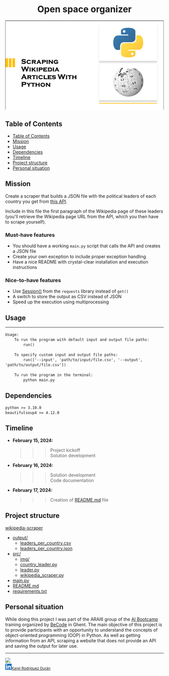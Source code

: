 <h1 align="center"> Open space organizer </h1>

<p align="center">
    <img src="src/img/wiki_scraping_python.png" alt="openspace.png">
</p>

## Table of Contents
- [Table of Contents](#table-of-contents)
- [Mission](#mission)
- [Usage](#usage)
- [Dependencies](#dependencies)
- [Timeline](#timeline)
- [Project structure](#project-structure)
- [Personal situation](#personal-situation)


## Mission

Create a scraper that builds a JSON file with the political leaders of each country you get from [this API](https://country-leaders.onrender.com/docs).

Include in this file the first paragraph of the Wikipedia page of these leaders (you'll retrieve the Wikipedia page URL from the API, which you then have to scrape yourself).

### Must-have features
- You should have a working `main.py` script that calls the API and creates a JSON file
- Create your own exception to include proper exception handling
- Have a nice README with crystal-clear installation and execution instructions

### Nice-to-have features
- Use [Session()](https://requests.readthedocs.io/en/latest/user/advanced/) from the `requests` library instead of `get()`
- A switch to store the output as CSV instead of JSON
- Speed up the execution using multiprocessing
 

## Usage
***
    Usage:
        To run the program with default input and output file paths:
            run()

        To specify custom input and output file paths:
            run(['--input', 'path/to/input/file.csv', '--output', 'path/to/output/file.csv'])

        Tu run the program in the terminal:
            python main.py 
 
    
## Dependencies
    python >= 3.10.0
    beautifulsoup4 >= 4.12.0

## Timeline
- **February 15, 2024:** 
  >>> Project kickoff<br>
  >>> Solution development<br>

- **February 16, 2024:**
  >>> Solution development<br>
  >>> Code documentation<br>              
- **February 17, 2024:** 
  >>> Creation of [README.md](README.md) file


## Project structure

[wikipedia-scraper](.)
  * [output/](output)
    * [leaders_per_country.csv](output/leaders_per_country.csv)
    * [leaders_per_country.json](output/leaders_per_country.json)
  * [src/](src)
    * [img/](src/img)
    * [country_leader.py](src/country_leader.py)
    * [leader.py](src/leader.py)
    * [wikipedia_scraper.py](src/wikipedia_scraper.py)
  * [main.py](main.py)
  * [README.md](README.md)
  * [requirements.txt](requirements.txt)


## Personal situation
While doing this project I was part of the ARAI6 group of the <a href="https://becode.org/all-trainings/pedagogical-framework-ai-data-science/">AI Bootcamp</a> training organized by <a href="https://becode.org/">BeCode</a> in Ghent. The main objective of this project is to provide participants with an opportunity to understand the concepts of object-oriented programming (OOP) in Python. As well as getting information from an API, scraping a website that does not provide an API and saving the output for later use.

______________________________________
  <img src="https://avatars.githubusercontent.com/u/106887418?s=400&u=82192b481d8f03c3eaad34ca2bd67889fce6a0c2&v=4" width=115><br><sub><img src="src/img/linkedin.png" alt="Miniatura" width=20><a href="https://www.linkedin.com/in/karel-rodriguez-duran/">Karel Rodríguez Durán</a></sub>
